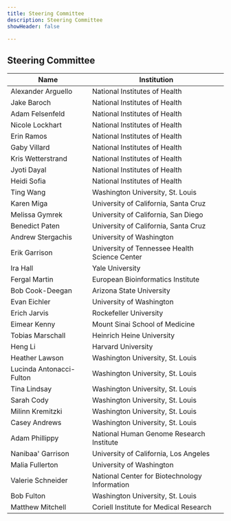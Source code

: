 ```yaml
---
title: Steering Committee
description: Steering Committee
showHeader: false

---
```


## Steering Committee

| **Name** | **Institution** |
| --- | --- |
| Alexander Arguello | National Institutes of Health |
| Jake Baroch | National Institutes of Health |
| Adam Felsenfeld | National Institutes of Health |
| Nicole Lockhart | National Institutes of Health |
| Erin Ramos | National Institutes of Health |
| Gaby Villard | National Institutes of Health |
| Kris Wetterstrand | National Institutes of Health |
| Jyoti Dayal | National Institutes of Health |
| Heidi Sofia | National Institutes of Health |
| Ting Wang | Washington University, St. Louis |
| Karen Miga | University of California, Santa Cruz |
| Melissa Gymrek | University of California, San Diego |
| Benedict Paten | University of California, Santa Cruz |
| Andrew Stergachis | University of Washington |
| Erik Garrison | University of Tennessee Health Science Center |
| Ira Hall | Yale University |
| Fergal Martin | European Bioinformatics Institute |
| Bob Cook-Deegan | Arizona State University |
| Evan Eichler | University of Washington |
| Erich Jarvis | Rockefeller University |
| Eimear Kenny | Mount Sinai School of Medicine |
| Tobias Marschall | Heinrich Heine University |
| Heng Li | Harvard University |
| Heather Lawson | Washington University, St. Louis |
| Lucinda Antonacci-Fulton | Washington University, St. Louis |
| Tina Lindsay | Washington University, St. Louis |
| Sarah Cody | Washington University, St. Louis |
| Milinn Kremitzki | Washington University, St. Louis |
| Casey Andrews | Washington University, St. Louis |
| Adam Phillippy | National Human Genome Research Institute |
| Nanibaa' Garrison | University of California, Los Angeles |
| Malia Fullerton | University of Washington |
| Valerie Schneider | National Center for Biotechnology Information |
| Bob Fulton | Washington University, St. Louis |
| Matthew Mitchell | Coriell Institute for Medical Research |
